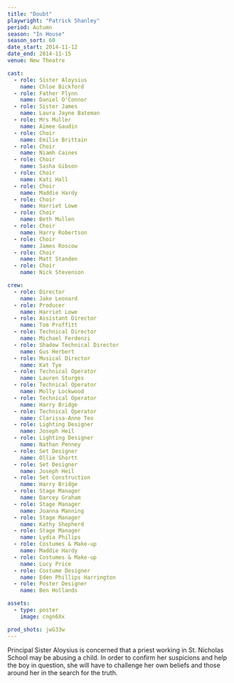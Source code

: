 ```yaml
---
title: "Doubt"
playwright: "Patrick Shanley"
period: Autumn
season: "In House"
season_sort: 60
date_start: 2014-11-12
date_end: 2014-11-15
venue: New Theatre

cast:
  - role: Sister Aloysius
    name: Chloe Bickford
  - role: Father Flynn
    name: Daniel O'Connor
  - role: Sister James
    name: Laura Jayne Bateman
  - role: Mrs Muller
    name: Aimee Gaudin
  - role: Choir
    name: Emilie Brittain
  - role: Choir
    name: Niamh Caines
  - role: Choir
    name: Sasha Gibson
  - role: Choir
    name: Kati Hall
  - role: Choir
    name: Maddie Hardy
  - role: Choir
    name: Harriet Lowe
  - role: Choir
    name: Beth Mullen
  - role: Choir
    name: Harry Robertson
  - role: Choir
    name: James Roscow
  - role: Choir
    name: Matt Standen
  - role: Choir
    name: Nick Stevenson

crew:
  - role: Director
    name: Jake Leonard
  - role: Producer
    name: Harriet Lowe
  - role: Assistant Director
    name: Tom Proffitt
  - role: Technical Director
    name: Michael Ferdenzi
  - role: Shadow Technical Director
    name: Gus Herbert
  - role: Musical Director
    name: Kat Tye
  - role: Technical Operator
    name: Lauren Sturges
  - role: Technical Operator
    name: Molly Lockwood
  - role: Technical Operator
    name: Harry Bridge
  - role: Technical Operator
    name: Clarissa-Anne Teo
  - role: Lighting Designer
    name: Joseph Heil
  - role: Lighting Designer
    name: Nathan Penney
  - role: Set Designer
    name: Ollie Shortt
  - role: Set Designer
    name: Joseph Heil
  - role: Set Construction
    name: Harry Bridge
  - role: Stage Manager
    name: Darcey Graham
  - role: Stage Manager
    name: Joanna Manning
  - role: Stage Manager
    name: Kathy Shepherd
  - role: Stage Manager
    name: Lydia Philips
  - role: Costumes & Make-up
    name: Maddie Hardy
  - role: Costumes & Make-up
    name: Lucy Price
  - role: Costume Designer
    name: Eden Phillips Harrington
  - role: Poster Designer
    name: Ben Hollands

assets:
  - type: poster
    image: cngn6Xx

prod_shots: jwG33w
---
```


Principal Sister Aloysius is concerned that a priest working in St. Nicholas School may be abusing a child. In order to confirm her suspicions and help the boy in question, she will have to challenge her own beliefs and those around her in the search for the truth.
